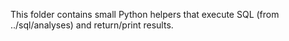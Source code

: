 This folder contains small Python helpers that execute SQL (from ../sql/analyses) and return/print results.
